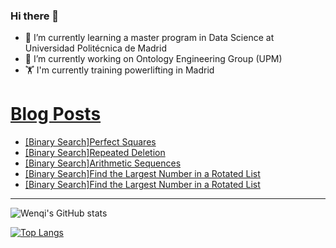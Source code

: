 ### Hi there 👋

- 🌱 I’m currently learning a master program in Data Science at Universidad Politécnica de Madrid
- 🔭 I’m currently working on Ontology Engineering Group (UPM) 
- 🏋️ I'm currently training powerlifting in Madrid

# [Blog Posts](dev.to/jiangwenqi)
<!-- BLOG-POST-LIST:START -->
- [[Binary Search]Perfect Squares](https://dev.to/jiangwenqi/binary-searchperfect-squares-144o)
- [[Binary Search]Repeated Deletion](https://dev.to/jiangwenqi/binary-searchrepeated-deletion-621)
- [[Binary Search]Arithmetic Sequences](https://dev.to/jiangwenqi/binary-searcharithmetic-sequences-4o76)
- [[Binary Search]Find the Largest Number in a Rotated List](https://dev.to/jiangwenqi/find-the-largest-number-in-a-rotated-list-jpg)
- [[Binary Search]Find the Largest Number in a Rotated List](https://dev.to/jiangwenqi/find-the-largest-number-in-a-rotated-list-3f7m)
<!-- BLOG-POST-LIST:END -->


---

![Wenqi's GitHub stats](https://github-readme-stats.vercel.app/api?username=jiangwenqi&show_icons=true&count_private=true)

[![Top Langs](https://github-readme-stats.vercel.app/api/top-langs/?username=jiangwenqi&layout=compact)](https://github.com/jiangwenqi/github-readme-stats)
